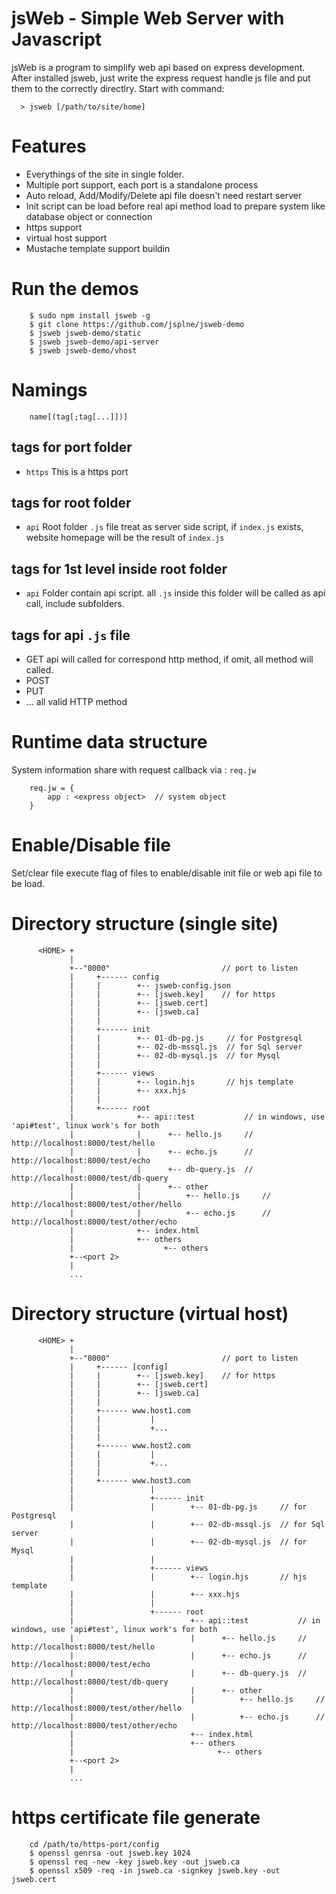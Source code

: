 # jsWeb - Simple Web Server with Javascript

jsWeb is a program to simplify web api based on express development.
After installed jsweb, just write the express request handle js file and put them to the correctly directlry. Start with command:

```
  > jsweb [/path/to/site/home]
```

# Features

* Everythings of the site in single folder.
* Multiple port support, each port is a standalone process
* Auto reload, Add/Modify/Delete api file doesn't need restart server
* Init script can be load before real api method load to prepare system like database object or connection
* https support
* virtual host support
* Mustache template support buildin


# Run the demos

```
    $ sudo npm install jsweb -g
    $ git clone https://github.com/jsplne/jsweb-demo
    $ jsweb jsweb-demo/static
    $ jsweb jsweb-demo/api-server
    $ jsweb jsweb-demo/vhost
```

# Namings

```
    name[(tag[;tag[...]])]
```

## tags for port folder

* `https`  This is a https port

## tags for root folder

* `api`   Root folder `.js` file treat as server side script, if `index.js` exists, website homepage will be the result of `index.js`

## tags for 1st level inside root folder 

* `api`  Folder contain api script. all `.js` inside this folder will be called as api call, include subfolders.

## tags for api `.js` file

* GET    api will called for correspond http method, if omit, all method will called.
* POST
* PUT
* ... all valid HTTP method


# Runtime data structure

System information share with request callback via  : `req.jw`

```
    req.jw = {
        app : <express object>  // system object
    }
```


# Enable/Disable file

Set/clear file execute flag of files to enable/disable init file or web api file to be load.

# Directory structure (single site)

```
      <HOME> +
             |
             +--"8000"                         // port to listen
             |     +------ config
             |     |        +-- jsweb-config.json
             |     |        +-- [jsweb.key]    // for https
             |     |        +-- [jsweb.cert]
             |     |        +-- [jsweb.ca]
             |     |
             |     +------ init
             |     |        +-- 01-db-pg.js     // for Postgresql
             |     |        +-- 02-db-mssql.js  // for Sql server
             |     |        +-- 02-db-mysql.js  // for Mysql
             |     |
             |     +------ views
             |     |        +-- login.hjs       // hjs template
             |     |        +-- xxx.hjs
             |     |
             |     +------ root
             |              +-- api::test           // in windows, use 'api#test', linux work's for both
             |              |      +-- hello.js     // http://localhost:8000/test/hello
             |              |      +-- echo.js      // http://localhost:8000/test/echo
             |              |      +-- db-query.js  // http://localhost:8000/test/db-query
             |              |      +-- other
             |              |          +-- hello.js     // http://localhost:8000/test/other/hello
             |              |          +-- echo.js      // http://localhost:8000/test/other/echo
             |              +-- index.html
             |              +-- others
             |                    +-- others
             +--<port 2>
             | 
             ...

```

# Directory structure (virtual host)

```
      <HOME> +
             |
             +--"8000"                         // port to listen
             |     +------ [config]
             |     |        +-- [jsweb.key]    // for https
             |     |        +-- [jsweb.cert]
             |     |        +-- [jsweb.ca]
             |     |
             |     +------ www.host1.com
             |     |           |
             |     |           +...
             |     |
             |     +------ www.host2.com
             |     |           |
             |     |           +...
             |     |
             |     +------ www.host3.com
             |                 |
             |                 +------ init
             |                 |        +-- 01-db-pg.js     // for Postgresql
             |                 |        +-- 02-db-mssql.js  // for Sql server
             |                 |        +-- 02-db-mysql.js  // for Mysql
             |                 |
             |                 +------ views
             |                 |        +-- login.hjs       // hjs template
             |                 |        +-- xxx.hjs
             |                 |
             |                 +------ root
             |                          +-- api::test           // in windows, use 'api#test', linux work's for both
             |                          |      +-- hello.js     // http://localhost:8000/test/hello
             |                          |      +-- echo.js      // http://localhost:8000/test/echo
             |                          |      +-- db-query.js  // http://localhost:8000/test/db-query
             |                          |      +-- other
             |                          |          +-- hello.js     // http://localhost:8000/test/other/hello
             |                          |          +-- echo.js      // http://localhost:8000/test/other/echo
             |                          +-- index.html
             |                          +-- others
             |                                +-- others
             +--<port 2>
             | 
             ...

```

# https certificate file generate

```
    cd /path/to/https-port/config
    $ openssl genrsa -out jsweb.key 1024
    $ openssl req -new -key jsweb.key -out jsweb.ca
    $ openssl x509 -req -in jsweb.ca -signkey jsweb.key -out jsweb.cert
```

